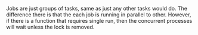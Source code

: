 Jobs are just groups of tasks, same as just any other tasks would
do. The difference there is that the each job is running in parallel
to other. However, if there is a function that requires single run,
then the concurrent processes will wait unless the lock is removed.
